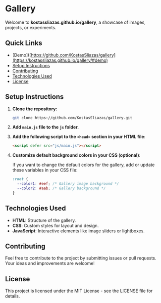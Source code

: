 # Gallery

Welcome to **kostassliazas.github.io/gallery**, a showcase of images, projects, or experiments.
## Quick Links

- [Demo]([https://github.com/KostasSliazas/gallery](https://kostassliazas.github.io/gallery/#demo)
- [Setup Instructions](#how-to-use)
- [Contributing](#contributing)
- [Technologies Used](#technologies-used)
- [License](#license)

## Setup Instructions

1. **Clone the repository:**
    ```bash
    git clone https://github.com/KostasSliazas/gallery.git
    ```

2. **Add `main.js` file to the `js` folder.**

3. **Add the following script to the `<head>` section in your HTML file:**
    ```html
    <script defer src="js/main.js"></script>
    ```

4. **Customize default background colors in your CSS (optional):**

    If you want to change the default colors for the gallery, add or update these variables in your CSS file:
    ```css
    :root {
      --color1: #eef; /* Gallery image background */
      --color2: #aab; /* Gallery background */
    }
    ``` 

## Technologies Used

- **HTML**: Structure of the gallery.
- **CSS**: Custom styles for layout and design.
- **JavaScript**: Interactive elements like image sliders or lightboxes.

## Contributing

Feel free to contribute to the project by submitting issues or pull requests. Your ideas and improvements are welcome!

## License

This project is licensed under the MIT License - see the LICENSE file for details.
